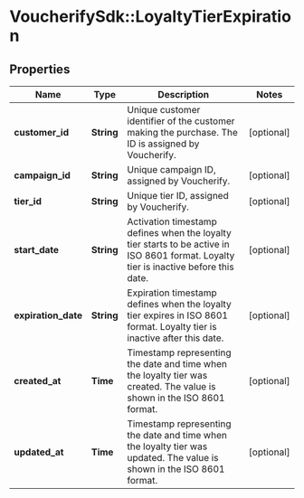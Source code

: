 # VoucherifySdk::LoyaltyTierExpiration

## Properties

| Name | Type | Description | Notes |
| ---- | ---- | ----------- | ----- |
| **customer_id** | **String** | Unique customer identifier of the customer making the purchase. The ID is assigned by Voucherify. | [optional] |
| **campaign_id** | **String** | Unique campaign ID, assigned by Voucherify. | [optional] |
| **tier_id** | **String** | Unique tier ID, assigned by Voucherify. | [optional] |
| **start_date** | **String** | Activation timestamp defines when the loyalty tier starts to be active in ISO 8601 format. Loyalty tier is inactive before this date. | [optional] |
| **expiration_date** | **String** | Expiration timestamp defines when the loyalty tier expires in ISO 8601 format. Loyalty tier is inactive after this date. | [optional] |
| **created_at** | **Time** | Timestamp representing the date and time when the loyalty tier was created. The value is shown in the ISO 8601 format. | [optional] |
| **updated_at** | **Time** | Timestamp representing the date and time when the loyalty tier was updated. The value is shown in the ISO 8601 format. | [optional] |

